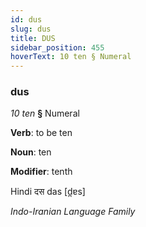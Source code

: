 ```yaml
---
id: dus
slug: dus
title: DUS
sidebar_position: 455
hoverText: 10 ten § Numeral
---
```


### dus

*10 ten* **§** Numeral

**Verb**: to be ten

**Noun**: ten

**Modifier**: tenth

Hindi दस das [d̪ɐs]

*Indo-Iranian Language Family*